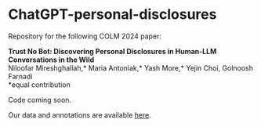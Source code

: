 # ChatGPT-personal-disclosures

Repository for the following COLM 2024 paper:

**Trust No Bot: Discovering Personal  Disclosures in Human-LLM Conversations in the Wild**   
Niloofar Mireshghallah,* Maria Antoniak,* Yash More,* Yejin Choi, Golnoosh Farnadi  
*equal contribution

Code coming soon.

Our data and annotations are available [here](https://drive.google.com/drive/folders/1_-Vluq_ugtEuxZ43uRMk29G30ZehN_Eq?usp=sharing).
